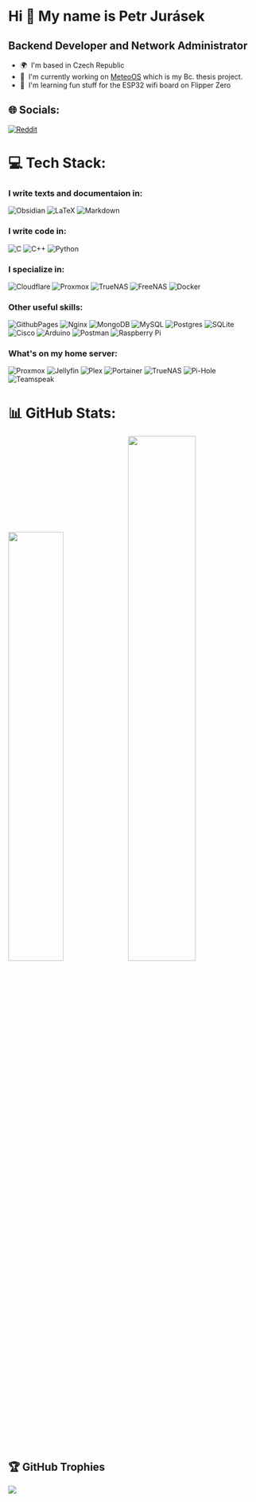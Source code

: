 Hi 👋 My name is Petr Jurásek
=============================

Backend Developer and Network Administrator
-------------------------------------------

* 🌍  I'm based in Czech Republic
* 🚀  I'm currently working on [MeteoOS](http://github.com/Screedy/MeteoOS) which is my Bc. thesis project.
* 🧠  I'm learning fun stuff for the ESP32 wifi board on Flipper Zero

## 🌐 Socials:
[![Reddit](https://img.shields.io/badge/Reddit-%23FF4500.svg?logo=Reddit&logoColor=white)](https://reddit.com/user/MightyScreedy) 

# 💻 Tech Stack:
### I write texts and documentaion in:
![Obsidian](https://img.shields.io/badge/Obsidian-483699?style=for-the-badge&logo=Obsidian&logoColor=white) ![LaTeX](https://img.shields.io/badge/latex-%23008080.svg?style=for-the-badge&logo=latex&logoColor=white) ![Markdown](https://img.shields.io/badge/markdown-%23000000.svg?style=for-the-badge&logo=markdown&logoColor=white)

### I write code in:
![C](https://img.shields.io/badge/c-%2300599C.svg?style=for-the-badge&logo=c&logoColor=white) ![C++](https://img.shields.io/badge/c++-%2300599C.svg?style=for-the-badge&logo=c%2B%2B&logoColor=white)  ![Python](https://img.shields.io/badge/python-3670A0?style=for-the-badge&logo=python&logoColor=ffdd54) 

### I specialize in:
![Cloudflare](https://img.shields.io/badge/Cloudflare-F38020?style=for-the-badge&logo=Cloudflare&logoColor=white) ![Proxmox](https://img.shields.io/badge/Proxmox-E57000?style=for-the-badge&logo=proxmox&logoColor=white) ![TrueNAS](https://img.shields.io/badge/TrueNAS-0095D5?style=for-the-badge&logo=truenas&logoColor=white) ![FreeNAS](https://img.shields.io/badge/FreeNAS-343434?style=for-the-badge&logo=freenas&logoColor=white) ![Docker](https://img.shields.io/badge/docker-%230db7ed.svg?style=for-the-badge&logo=docker&logoColor=white)

### Other useful skills:
![GithubPages](https://img.shields.io/badge/github%20pages-121013?style=for-the-badge&logo=github&logoColor=white) ![Nginx](https://img.shields.io/badge/nginx-%23009639.svg?style=for-the-badge&logo=nginx&logoColor=white) ![MongoDB](https://img.shields.io/badge/MongoDB-%234ea94b.svg?style=for-the-badge&logo=mongodb&logoColor=white) ![MySQL](https://img.shields.io/badge/mysql-%2300000f.svg?style=for-the-badge&logo=mysql&logoColor=white) ![Postgres](https://img.shields.io/badge/postgres-%23316192.svg?style=for-the-badge&logo=postgresql&logoColor=white) ![SQLite](https://img.shields.io/badge/sqlite-%2307405e.svg?style=for-the-badge&logo=sqlite&logoColor=white) ![Cisco](https://img.shields.io/badge/cisco-%23049fd9.svg?style=for-the-badge&logo=cisco&logoColor=black) ![Arduino](https://img.shields.io/badge/-Arduino-00979D?style=for-the-badge&logo=Arduino&logoColor=white) ![Postman](https://img.shields.io/badge/Postman-FF6C37?style=for-the-badge&logo=postman&logoColor=white) ![Raspberry Pi](https://img.shields.io/badge/-RaspberryPi-C51A4A?style=for-the-badge&logo=Raspberry-Pi)

### What's on my home server:
![Proxmox](https://img.shields.io/badge/Proxmox-E57000?style=for-the-badge&logo=proxmox&logoColor=white) ![Jellyfin](https://img.shields.io/badge/jellyfin-%23000B25.svg?style=for-the-badge&logo=Jellyfin&logoColor=00A4DC) ![Plex](https://img.shields.io/badge/plex-%23E5A00D.svg?style=for-the-badge&logo=plex&logoColor=white) ![Portainer](https://img.shields.io/badge/Portainer-13BEF9?style=for-the-badge&logo=portainer&logoColor=white) ![TrueNAS](https://img.shields.io/badge/TrueNAS-0095D5?style=for-the-badge&logo=truenas&logoColor=white) ![Pi-Hole](https://img.shields.io/badge/pihole-%2396060C.svg?style=for-the-badge&logo=pi-hole&logoColor=white) ![Teamspeak](https://img.shields.io/badge/TeamSpeak-2580C3?style=for-the-badge&logo=teamspeak&logoColor=white)

# 📊 GitHub Stats:
<img src="https://github-readme-stats.vercel.app/api?username=Screedy&theme=dark&hide_border=true&include_all_commits=false&count_private=true" style="width: 47%; height: auto;"> <img src="https://github-readme-streak-stats.herokuapp.com/?user=Screedy&theme=dark&hide_border=true" style="width: 52%; height: auto;">



<!-- ![](https://github-readme-stats.vercel.app/api/top-langs/?username=Screedy&theme=dark&hide_border=true&include_all_commits=false&count_private=true&layout=compact) -->

## 🏆 GitHub Trophies
![](https://github-profile-trophy.vercel.app/?username=Screedy&theme=dracula&no-frame=true&no-bg=true&margin-w=4)
